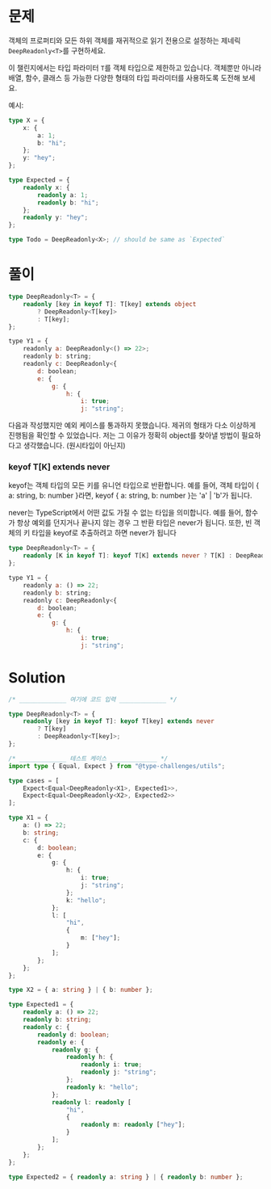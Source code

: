 # 문제

객체의 프로퍼티와 모든 하위 객체를 재귀적으로 읽기 전용으로 설정하는 제네릭 `DeepReadonly<T>`를 구현하세요.

이 챌린지에서는 타입 파라미터 `T`를 객체 타입으로 제한하고 있습니다. 객체뿐만 아니라 배열, 함수, 클래스 등 가능한 다양한 형태의 타입 파라미터를 사용하도록 도전해 보세요.

예시:

```ts
type X = {
	x: {
		a: 1;
		b: "hi";
	};
	y: "hey";
};

type Expected = {
	readonly x: {
		readonly a: 1;
		readonly b: "hi";
	};
	readonly y: "hey";
};

type Todo = DeepReadonly<X>; // should be same as `Expected`
```

# 풀이

```ts
type DeepReadonly<T> = {
	readonly [key in keyof T]: T[key] extends object
		? DeepReadonly<T[key]>
		: T[key];
};
```

```js
type Y1 = {
    readonly a: DeepReadonly<() => 22>;
    readonly b: string;
    readonly c: DeepReadonly<{
        d: boolean;
        e: {
            g: {
                h: {
                    i: true;
                    j: "string";
```

다음과 작성했지만 예외 케이스를 통과하지 못했습니다. 제귀의 형태가 다소 이상하게 진행됨을 확인할 수 있었습니다.
저는 그 이유가 정확히 object를 찾아낼 방법이 필요하다고 생각했습니다. (원시타입이 아닌지)

### keyof T[K] extends never

keyof는 객체 타입의 모든 키를 유니언 타입으로 반환합니다. 예를 들어, 객체 타입이 { a: string, b: number }라면, keyof { a: string, b: number }는 'a' | 'b'가 됩니다.

never는 TypeScript에서 어떤 값도 가질 수 없는 타입을 의미합니다. 예를 들어, 함수가 항상 예외를 던지거나 끝나지 않는 경우 그 반환 타입은 never가 됩니다. 또한, 빈 객체의 키 타입을 keyof로 추출하려고 하면 never가 됩니다

```ts
type DeepReadonly<T> = {
	readonly [K in keyof T]: keyof T[K] extends never ? T[K] : DeepReadonly<T[K]>;
};
```

```js
type Y1 = {
    readonly a: () => 22;
    readonly b: string;
    readonly c: DeepReadonly<{
        d: boolean;
        e: {
            g: {
                h: {
                    i: true;
                    j: "string";
```

# Solution

```ts
/* _____________ 여기에 코드 입력 _____________ */

type DeepReadonly<T> = {
	readonly [key in keyof T]: keyof T[key] extends never
		? T[key]
		: DeepReadonly<T[key]>;
};

/* _____________ 테스트 케이스 _____________ */
import type { Equal, Expect } from "@type-challenges/utils";

type cases = [
	Expect<Equal<DeepReadonly<X1>, Expected1>>,
	Expect<Equal<DeepReadonly<X2>, Expected2>>
];

type X1 = {
	a: () => 22;
	b: string;
	c: {
		d: boolean;
		e: {
			g: {
				h: {
					i: true;
					j: "string";
				};
				k: "hello";
			};
			l: [
				"hi",
				{
					m: ["hey"];
				}
			];
		};
	};
};

type X2 = { a: string } | { b: number };

type Expected1 = {
	readonly a: () => 22;
	readonly b: string;
	readonly c: {
		readonly d: boolean;
		readonly e: {
			readonly g: {
				readonly h: {
					readonly i: true;
					readonly j: "string";
				};
				readonly k: "hello";
			};
			readonly l: readonly [
				"hi",
				{
					readonly m: readonly ["hey"];
				}
			];
		};
	};
};

type Expected2 = { readonly a: string } | { readonly b: number };
```
